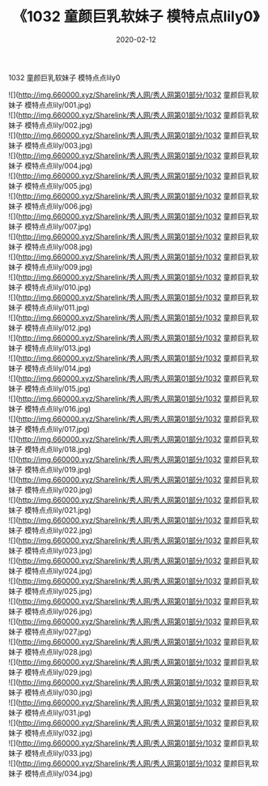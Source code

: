﻿---
layout: post
title:  《1032 童颜巨乳软妹子 模特点点lily0》
date:   2020-02-12
img: http://img.660000.xyz/Sharelink/秀人网/秀人网第01部分/1032 童颜巨乳软妹子 模特点点lily0/000.jpg
categories: [美女, 清纯, 唯美]
---

1032 童颜巨乳软妹子 模特点点lily0

  ![](http://img.660000.xyz/Sharelink/秀人网/秀人网第01部分/1032 童颜巨乳软妹子 模特点点lily/001.jpg) <br> ![](http://img.660000.xyz/Sharelink/秀人网/秀人网第01部分/1032 童颜巨乳软妹子 模特点点lily/002.jpg) <br> ![](http://img.660000.xyz/Sharelink/秀人网/秀人网第01部分/1032 童颜巨乳软妹子 模特点点lily/003.jpg) <br> ![](http://img.660000.xyz/Sharelink/秀人网/秀人网第01部分/1032 童颜巨乳软妹子 模特点点lily/004.jpg) <br> ![](http://img.660000.xyz/Sharelink/秀人网/秀人网第01部分/1032 童颜巨乳软妹子 模特点点lily/005.jpg) <br> ![](http://img.660000.xyz/Sharelink/秀人网/秀人网第01部分/1032 童颜巨乳软妹子 模特点点lily/006.jpg) <br> ![](http://img.660000.xyz/Sharelink/秀人网/秀人网第01部分/1032 童颜巨乳软妹子 模特点点lily/007.jpg) <br> ![](http://img.660000.xyz/Sharelink/秀人网/秀人网第01部分/1032 童颜巨乳软妹子 模特点点lily/008.jpg) <br> ![](http://img.660000.xyz/Sharelink/秀人网/秀人网第01部分/1032 童颜巨乳软妹子 模特点点lily/009.jpg) <br> ![](http://img.660000.xyz/Sharelink/秀人网/秀人网第01部分/1032 童颜巨乳软妹子 模特点点lily/010.jpg) <br> ![](http://img.660000.xyz/Sharelink/秀人网/秀人网第01部分/1032 童颜巨乳软妹子 模特点点lily/011.jpg) <br> ![](http://img.660000.xyz/Sharelink/秀人网/秀人网第01部分/1032 童颜巨乳软妹子 模特点点lily/012.jpg) <br> ![](http://img.660000.xyz/Sharelink/秀人网/秀人网第01部分/1032 童颜巨乳软妹子 模特点点lily/013.jpg) <br> ![](http://img.660000.xyz/Sharelink/秀人网/秀人网第01部分/1032 童颜巨乳软妹子 模特点点lily/014.jpg) <br> ![](http://img.660000.xyz/Sharelink/秀人网/秀人网第01部分/1032 童颜巨乳软妹子 模特点点lily/015.jpg) <br> ![](http://img.660000.xyz/Sharelink/秀人网/秀人网第01部分/1032 童颜巨乳软妹子 模特点点lily/016.jpg) <br> ![](http://img.660000.xyz/Sharelink/秀人网/秀人网第01部分/1032 童颜巨乳软妹子 模特点点lily/017.jpg) <br> ![](http://img.660000.xyz/Sharelink/秀人网/秀人网第01部分/1032 童颜巨乳软妹子 模特点点lily/018.jpg) <br> ![](http://img.660000.xyz/Sharelink/秀人网/秀人网第01部分/1032 童颜巨乳软妹子 模特点点lily/019.jpg) <br> ![](http://img.660000.xyz/Sharelink/秀人网/秀人网第01部分/1032 童颜巨乳软妹子 模特点点lily/020.jpg) <br> ![](http://img.660000.xyz/Sharelink/秀人网/秀人网第01部分/1032 童颜巨乳软妹子 模特点点lily/021.jpg) <br> ![](http://img.660000.xyz/Sharelink/秀人网/秀人网第01部分/1032 童颜巨乳软妹子 模特点点lily/022.jpg) <br> ![](http://img.660000.xyz/Sharelink/秀人网/秀人网第01部分/1032 童颜巨乳软妹子 模特点点lily/023.jpg) <br> ![](http://img.660000.xyz/Sharelink/秀人网/秀人网第01部分/1032 童颜巨乳软妹子 模特点点lily/024.jpg) <br> ![](http://img.660000.xyz/Sharelink/秀人网/秀人网第01部分/1032 童颜巨乳软妹子 模特点点lily/025.jpg) <br> ![](http://img.660000.xyz/Sharelink/秀人网/秀人网第01部分/1032 童颜巨乳软妹子 模特点点lily/026.jpg) <br> ![](http://img.660000.xyz/Sharelink/秀人网/秀人网第01部分/1032 童颜巨乳软妹子 模特点点lily/027.jpg) <br> ![](http://img.660000.xyz/Sharelink/秀人网/秀人网第01部分/1032 童颜巨乳软妹子 模特点点lily/028.jpg) <br> ![](http://img.660000.xyz/Sharelink/秀人网/秀人网第01部分/1032 童颜巨乳软妹子 模特点点lily/029.jpg) <br> ![](http://img.660000.xyz/Sharelink/秀人网/秀人网第01部分/1032 童颜巨乳软妹子 模特点点lily/030.jpg) <br> ![](http://img.660000.xyz/Sharelink/秀人网/秀人网第01部分/1032 童颜巨乳软妹子 模特点点lily/031.jpg) <br> ![](http://img.660000.xyz/Sharelink/秀人网/秀人网第01部分/1032 童颜巨乳软妹子 模特点点lily/032.jpg) <br> ![](http://img.660000.xyz/Sharelink/秀人网/秀人网第01部分/1032 童颜巨乳软妹子 模特点点lily/033.jpg) <br> ![](http://img.660000.xyz/Sharelink/秀人网/秀人网第01部分/1032 童颜巨乳软妹子 模特点点lily/034.jpg) <br>